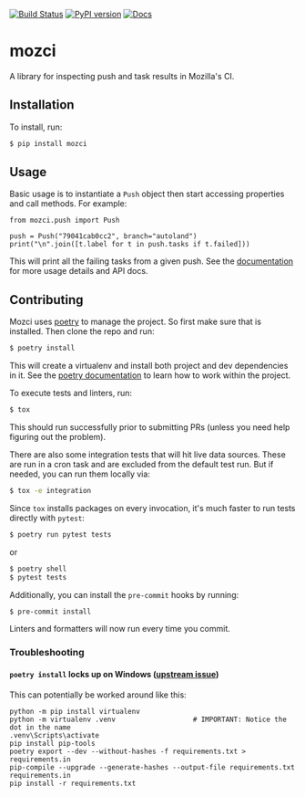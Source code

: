 [![Build Status](https://travis-ci.org/mozilla/mozci.svg?branch=master)](https://travis-ci.org/mozilla/mozci)
[![PyPI version](https://badge.fury.io/py/mozci.svg)](https://badge.fury.io/py/mozci)
[![Docs](https://readthedocs.org/projects/mozci/badge/?version=latest)](https://mozci.readthedocs.io/en/latest/?badge=latest)

# mozci

A library for inspecting push and task results in Mozilla's CI.

## Installation

To install, run:

```bash
$ pip install mozci
```

## Usage

Basic usage is to instantiate a `Push` object then start accessing properties and call methods.
For example:

```python3
from mozci.push import Push

push = Push("79041cab0cc2", branch="autoland")
print("\n".join([t.label for t in push.tasks if t.failed]))
```

This will print all the failing tasks from a given push. See the
[documentation](https://mozci.readthedocs.io/en/latest/) for more usage details and API docs.

## Contributing

Mozci uses [poetry](https://python-poetry.org/) to manage the project. So first make sure that is
installed. Then clone the repo and run:

```bash
$ poetry install
```

This will create a virtualenv and install both project and dev dependencies in it. See the [poetry
documentation](https://python-poetry.org/docs/) to learn how to work within the project.

To execute tests and linters, run:

```bash
$ tox
```

This should run successfully prior to submitting PRs (unless you need help figuring out the
problem).

There are also some integration tests that will hit live data sources. These are run in a cron task
and are excluded from the default test run. But if needed, you can run them locally via:

```bash
$ tox -e integration
```

Since `tox` installs packages on every invocation, it's much faster to run tests directly with `pytest`:

```bash
$ poetry run pytest tests
```

or

```bash
$ poetry shell
$ pytest tests
```

Additionally, you can install the `pre-commit` hooks by running:

```bash
$ pre-commit install
```

Linters and formatters will now run every time you commit.

### Troubleshooting

#### `poetry install` locks up on Windows ([upstream issue](https://github.com/python-poetry/poetry/issues/2244))

This can potentially be worked around like this:

    python -m pip install virtualenv
    python -m virtualenv .venv                   # IMPORTANT: Notice the dot in the name
    .venv\Scripts\activate
    pip install pip-tools
    poetry export --dev --without-hashes -f requirements.txt > requirements.in
    pip-compile --upgrade --generate-hashes --output-file requirements.txt requirements.in
    pip install -r requirements.txt
